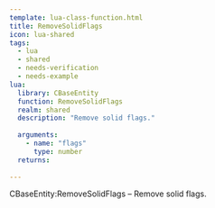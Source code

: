 ```yaml
---
template: lua-class-function.html
title: RemoveSolidFlags
icon: lua-shared
tags:
  - lua
  - shared
  - needs-verification
  - needs-example
lua:
  library: CBaseEntity
  function: RemoveSolidFlags
  realm: shared
  description: "Remove solid flags."
  
  arguments:
    - name: "flags"
      type: number
  returns:
    
---
```


<div class="lua__search__keywords">
CBaseEntity:RemoveSolidFlags &#x2013; Remove solid flags.
</div>
